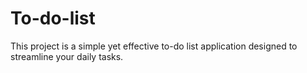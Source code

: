# To-do-list
This project is a simple yet effective to-do list application designed to streamline your daily tasks. 
